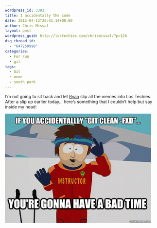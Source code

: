 ```yaml
---
wordpress_id: 3393
title: I accidentally the code
date: 2012-04-12T20:41:14+00:00
author: Chris Missal
layout: post
wordpress_guid: http://lostechies.com/chrismissal/?p=126
dsq_thread_id:
  - "647250998"
categories:
  - For Fun
  - git
tags:
  - Git
  - meme
  - south park
---
```

<div>
  <div>
    I&#8217;m not going to sit back and let <a href="https://lostechies.com/ryanrauh/">Ryan</a> slip all the memes into Los Techies.
  </div>
  
  <div>
    After a slip up earlier today&#8230; here&#8217;s something that I couldn&#8217;t help but say inside my head:
  </div>
</div>

[<img class="alignnone size-full wp-image-127" title="git-bad-time" src="/content/chrismissal/uploads/2012/04/git-bad-time.jpg" alt="" width="480" height="360" />](/content/chrismissal/uploads/2012/04/git-bad-time.jpg)